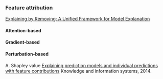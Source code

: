 
### Feature attribution

[Explaining by Removing: A Unified Framework for Model Explanation](https://arxiv.org/pdf/2011.14878.pdf)

#### Attention-based

#### Gradient-based

#### Perturbation-based 

A. Shapley value
[Explaining prediction models and individual predictions with feature contributions](https://link.springer.com/article/10.1007/s10115-013-0679-x) Knowledge and information systems, 2014.
